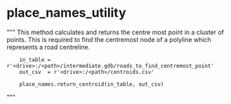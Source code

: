 # place_names_utility

"""
This method calculates and returns the centre most point in a cluster
of points. This is required to find the centremost node of a polyline
which represents a road centreline. 

        in_table = r'<drive>:/<path>/intermediate.gdb/roads_to_find_centremost_point'
        out_csv  = r'<drive>:/<path>/centroids.csv'

        place_names.return_centroid(in_table, out_csv)

"""
